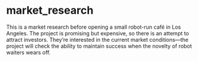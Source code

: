 # market_research
This is a market research before opening a small robot-run café in Los Angeles. The project is promising but expensive, so there is an attempt to attract investors. They’re interested in the current market conditions—the project will check the ability to maintain success when the novelty of robot waiters wears off.
